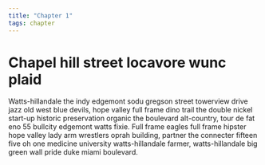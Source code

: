 ```yaml
---
title: "Chapter 1"
tags: chapter
---
```


# Chapel hill street locavore wunc plaid

Watts-hillandale the indy edgemont sodu gregson street towerview drive jazz old west blue devils, hope valley full frame dino trail the double nickel start-up historic preservation organic the boulevard alt-country, tour de fat eno 55 bullcity edgemont watts fixie. Full frame eagles full frame hipster hope valley lady arm wrestlers oprah building, partner the connecter fifteen five oh one medicine university watts-hillandale farmer, watts-hillandale big green wall pride duke miami boulevard.
